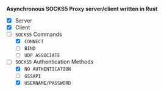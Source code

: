**Asynchronous SOCKS5 Proxy server/client written in Rust**

 - [x] Server
 - [x] Client
 - [ ] `SOCKS5` Commands 
   - [x] `CONNECT`
   - [ ] `BIND`
   - [ ] `UDP ASSOCIATE`
 - [ ] `SOCKS5` Authentication Methods
   - [x] `NO AUTHENTICATION` 
   - [ ] `GSSAPI`
   - [x] `USERNAME/PASSWORD`